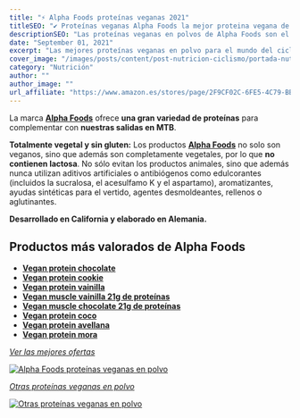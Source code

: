 ```yaml
---
title: "⚡ Alpha Foods proteínas veganas 2021"
titleSEO: "✔ Proteínas veganas Alpha Foods la mejor proteina vegana de 2021"
descriptionSEO: "Las proteínas veganas en polvos de Alpha Foods son el mejor complemento para el ciclismo 👌. ¡Entra y cómpralas con las mejores ofertas!"
date: "September 01, 2021"
excerpt: "Las mejores proteínas veganas en polvo para el mundo del ciclismo MTB."
cover_image: "/images/posts/content/post-nutricion-ciclismo/portada-nutricion-proteina-vegana.jpg"
category: "Nutrición"
author: ""
author_image: ""
url_affiliate: "https://www.amazon.es/stores/page/2F9CF02C-6FE5-4C79-BB02-D51E8344F785?ingress=2&visitId=138dd421-7b4a-4368-9ce0-c543bb4288a8&linkCode=ll2&tag=devser-21&linkId=4034e20c5d30bd35f1e0eec8f924d98c&language=es_ES&ref_=as_li_ss_tl"
---
```


 La marca [**Alpha Foods**](https://www.amazon.es/stores/page/2F9CF02C-6FE5-4C79-BB02-D51E8344F785?ingress=2&visitId=138dd421-7b4a-4368-9ce0-c543bb4288a8&linkCode=ll2&tag=devser-21&linkId=4034e20c5d30bd35f1e0eec8f924d98c&language=es_ES&ref_=as_li_ss_tl) ofrece **una gran variedad de proteínas** para complementar con **nuestras salidas en MTB**.

**Totalmente vegetal y sin gluten:** Los productos [**Alpha Foods**](https://www.amazon.es/stores/page/2F9CF02C-6FE5-4C79-BB02-D51E8344F785?ingress=2&visitId=138dd421-7b4a-4368-9ce0-c543bb4288a8&linkCode=ll2&tag=devser-21&linkId=4034e20c5d30bd35f1e0eec8f924d98c&language=es_ES&ref_=as_li_ss_tl) no solo son veganos, sino que además son completamente vegetales, por lo que **no contienen lactosa**. No sólo evitan los productos animales, sino que además nunca utilizan aditivos artificiales o antibiógenos como edulcorantes (incluidos la sucralosa, el acesulfamo K y el aspartamo), aromatizantes, ayudas sintéticas para el vertido, agentes desmoldeantes, rellenos o aglutinantes. 

**Desarrollado en California y elaborado en Alemania.**

## Productos más valorados de Alpha Foods

- [**Vegan protein chocolate**](https://www.amazon.es/Alpha-Foods-Vegan-Protein-SCHOKOLADE/dp/B06XBQLDKQ?th=1&psc=1&linkCode=ll1&tag=devser-21&linkId=68ad69cfa7a4477c6f3ed06d5248020b&language=es_ES&ref_=as_li_ss_tl)
- [**Vegan protein cookie**](https://www.amazon.es/Proteina-Prote%C3%ADna-guisantes-amaranto-germinadas/dp/B086VWXKTM?th=1&psc=1&linkCode=ll1&tag=devser-21&linkId=870534063207ecaa537b51ed043cfe84&language=es_ES&ref_=as_li_ss_tl)
- [**Vegan protein vainilla**](https://www.amazon.es/Prote%C3%ADna-Guisantes-DV-950-Ecomoods-Digesti%C3%B3n-600-gramos/dp/B01IPWG92M?th=1&psc=1&linkCode=ll1&tag=devser-21&linkId=4fe3b6fd8e913b92f151fe0bab61441f&language=es_ES&ref_=as_li_ss_tl)
- [**Vegan muscle vainilla 21g de proteínas**](https://www.amazon.es/Proteina-Musculos-VAINILLA-germinadas-Enriquecida/dp/B07M6NC8YQ?&linkCode=ll1&tag=devser-21&linkId=c24e932bb0fd69e67ef94e884c340161&language=es_ES&ref_=as_li_ss_tl)
- [**Vegan muscle chocolate 21g de proteínas**](https://www.amazon.es/Vegan-Muscle-Prote%C3%ADna-semillas-habladas/dp/B07MBCDXR5?&linkCode=ll1&tag=devser-21&linkId=e586f5d1eadd05188d5c28445ee7c98e&language=es_ES&ref_=as_li_ss_tl)
- [**Vegan protein coco**](https://www.amazon.es/Alpha-Foods-Vegan-Protein-KOKOS/dp/B07BB5F9T7?&linkCode=ll1&tag=devser-21&linkId=63e8eaf24351b6b61b7d66da42b48a52&language=es_ES&ref_=as_li_ss_tl)
- [**Vegan protein avellana**](https://www.amazon.es/Alpha-Foods-Vegan-Protein-HASELNUSS/dp/B074GHXH7W?&linkCode=ll1&tag=devser-21&linkId=c3c3be54fcefb8c5666c22527877dcea&language=es_ES&ref_=as_li_ss_tl)
- [**Vegan protein mora**](https://www.amazon.es/Clear-Vegan-Protein-refrescante-cristalino/dp/B0977NGF98?&linkCode=ll1&tag=devser-21&linkId=bb78a5b7d5f78975931cf7a9388968b2&language=es_ES&ref_=as_li_ss_tl)

*[Ver las mejores ofertas](https://www.amazon.es/stores/page/2F9CF02C-6FE5-4C79-BB02-D51E8344F785?ingress=2&visitId=138dd421-7b4a-4368-9ce0-c543bb4288a8&linkCode=ll2&tag=devser-21&linkId=4034e20c5d30bd35f1e0eec8f924d98c&language=es_ES&ref_=as_li_ss_tl)*

[![Alpha Foods proteínas veganas en polvo](/images/posts/content/post-nutricion-ciclismo/proteina-vegana.jpg)](https://www.amazon.es/stores/page/2F9CF02C-6FE5-4C79-BB02-D51E8344F785?ingress=2&visitId=138dd421-7b4a-4368-9ce0-c543bb4288a8&linkCode=ll2&tag=devser-21&linkId=4034e20c5d30bd35f1e0eec8f924d98c&language=es_ES&ref_=as_li_ss_tl "Alpha Foods proteínas veganas en polvo")

*[Otras proteínas veganas en polvo](https://www.amazon.es/s?k=proteina+vegana&i=hpc&__mk_es_ES=%C3%85M%C3%85%C5%BD%C3%95%C3%91&linkCode=ll2&tag=devser-21&linkId=d94fe19dc775bf740b29e30f7729dddc&language=es_ES&ref_=as_li_ss_tl)*

[![Otras proteínas veganas en polvo](/images/posts/content/post-nutricion-ciclismo/otra-proteina-vegana.jpg)](https://www.amazon.es/Weider-Vegan-Protein-Sabor-Chocolate/dp/B016YWDAAY?__mk_es_ES=%C3%85M%C3%85%C5%BD%C3%95%C3%91&dchild=1&keywords=proteina+vegana&qid=1631037695&s=hpc&sr=1-4&linkCode=ll1&tag=devser-21&linkId=2e21c8509d565c9e842265d2f8308dc8&language=es_ES&ref_=as_li_ss_tl "Otras proteínas veganas en polvo")



